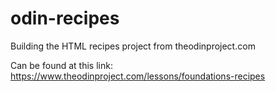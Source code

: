 # odin-recipes

Building the HTML recipes project from theodinproject.com

Can be found at this link: https://www.theodinproject.com/lessons/foundations-recipes
